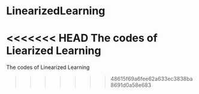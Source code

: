 # LinearizedLearning
<<<<<<< HEAD
The codes of Liearized Learning
=======
The codes of Linearized Learning
>>>>>>> 48615f69a6fee62a633ec3838ba8691d0a58e683
